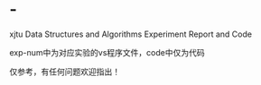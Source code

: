 # -
xjtu Data Structures and Algorithms Experiment Report and Code


exp-num中为对应实验的vs程序文件，code中仅为代码

仅参考，有任何问题欢迎指出！
